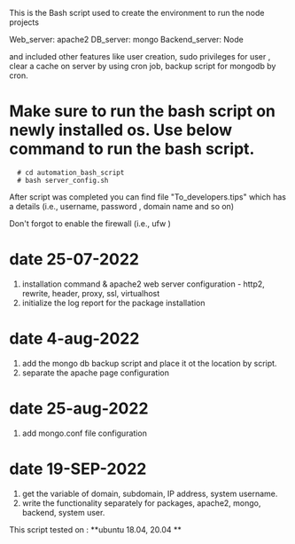 
This is the Bash script used to create the environment to run the node projects 

Web_server: apache2
DB_server: mongo
Backend_server: Node

and included other features like user creation, sudo privileges for user , clear a cache on server by using cron job, backup script for mongodb by cron.


# Make sure to run the bash script on newly installed os. Use below command to run the bash script.

      # cd automation_bash_script
      # bash server_config.sh

After script was completed you can find file "To_developers.tips" which has a details (i.e., username, password , domain name and so on)

Don't forgot to enable the firewall (i.e., ufw )

# date 25-07-2022
  1. installation command & apache2 web server configuration - http2, rewrite, header, proxy, ssl, virtualhost
  2. initialize the log report for the package installation

# date 4-aug-2022
  1. add the mongo db backup script and place it ot the location by script.
  2. separate the apache page configuration

# date 25-aug-2022
  1. add mongo.conf file configuration

# date 19-SEP-2022
  1. get the variable of domain, subdomain, IP address, system username.
  2. write the functionality separately for packages, apache2, mongo, backend, system user.
  
  
  This script tested on : **ubuntu 18.04, 20.04 **
